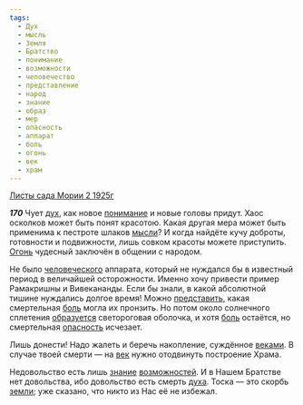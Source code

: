 ```yaml
---
tags:
  - Дух
  - мысль
  - Земля
  - Братство
  - понимание
  - возможности
  - человечество
  - представление
  - народ
  - знание
  - образ
  - мер
  - опасность
  - аппарат
  - боль
  - огонь
  - век
  - храм
---
```


[Листы сада Мории 2 1925г](/agni/1925)

___170___
Чует [дух](/tag/#Дух), как новое [понимание](/tag/#понимание) и новые головы придут. Хаос осколков может быть понят красотою. Какая другая мера может быть применима к пестроте шлаков [мысли](/tag/#мысль)? И когда найдёте кучу доброты, готовности и подвижности, лишь совком красоты можете приступить. [Огонь](/tag/#огонь) чудесный заключён в общении с народом.   

Не было [человеческого](/tag/#человечество) аппарата, который не нуждался бы в известный период в величайшей осторожности. Именно хочу привести пример Рамакришны и Вивекананды. Если бы знали, в какой абсолютной тишине нуждались долгое время! Можно [представить](/tag/#представление), какая смертельная [боль](/tag/#боль) могла их пронзить. Но потом около солнечного сплетения [образуется](/tag/#образ) светороговая оболочка, и хотя [боль](/tag/#боль) остаётся, но смертельная [опасность](/tag/#опасность) исчезает.   

Лишь донести! Надо жалеть и беречь накопление, суждённое [веками](/tag/#[век](/tag/#век)). В случае твоей смерти — на [век](/tag/#век) нужно отодвинуть построение Храма.   

Недовольство есть лишь [знание](/tag/#знание) [возможностей](/tag/#возможности). И в Нашем Братстве нет довольства, ибо довольство есть смерть [духа](/tag/#Дух). Тоска — это скорбь [земли](/tag/#Земля); уже сказано, что никто из Нас её не избежал.   

